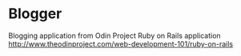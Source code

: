 # Blogger
Blogging application from Odin Project
Ruby on Rails application
http://www.theodinproject.com/web-development-101/ruby-on-rails
